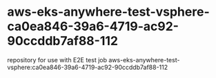 # aws-eks-anywhere-test-vsphere-ca0ea846-39a6-4719-ac92-90ccddb7af88-112
repository for use with E2E test job aws-eks-anywhere-test-vsphere:ca0ea846-39a6-4719-ac92-90ccddb7af88-112
